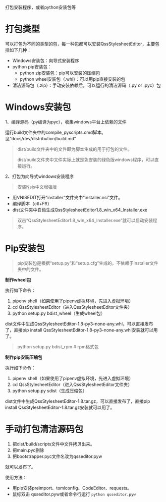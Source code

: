 打包安装程序，或者python安装包等

# 打包类型

可以打包为不同的类型的包，每一种包都可以安装QssStylesheetEditor，主要包括如下几种：

+ Windows安装包：向导式安装程序
+ python pip安装包：
    - python zip安装包：pip可以安装的压缩包
    - python wheel安装包（.whl）：可以用pip直接安装的包
+ 清洁源码包（.zip）：手动安装依赖后，可以运行的清洁源码（.py or .pyc）包

# Windows安装包

1、编译源码（py编译为pyc），收集windows平台上依赖的文件

运行build文件夹中的compile_pyscripts.cmd脚本。见“docs/dev/distribution/build.md”

> dist/build文件夹中的文件即为脚本生成的用于打包的文件。
>
> dist/build文件夹中文件实际上就是免安装的绿色版windows程序，可以直接运行。

2、打包为向导式windows安装程序

> 安装Nsis中文增强版

+ 用VNISEDIT打开“installer”文件夹中“installer.nsi”文件。
+ 编译脚本（ctl+F9）
+ dist文件夹中自动生成QssStylesheetEditor1.8_win_x64_Installer.exe

> 双击“QssStylesheetEditor1.8_win_x64_Installer.exe”就可以启动安装程序。

# Pip安装包

> pip安装包是根据“setup.py”和“setup.cfg”生成的，不依赖于installer文件夹中的文件。

**制作wheel包**

执行如下命令：

1. pipenv shell（如果使用了pipenv虚拟环境，先进入虚拟环境）
2. cd QssStylesheetEditor（进入QssStylesheetEditor文件夹）
3. python setup.py bdist_wheel（生成wheel包）

dist文件中生成QssStylesheetEditor-1.8-py3-none-any.whl，可以直接发布了，直接pip  install QssStylesheetEditor-1.8-py3-none-any.whl安装就可以用了。

> python setup.py bdist_rpm # rpm格式包 

**制作pip安装压缩包**

执行如下命令：

1. pipenv shell（如果使用了pipenv虚拟环境，先进入虚拟环境）
2. cd QssStylesheetEditor（进入QssStylesheetEditor文件夹）
3. python setup.py sdist（生成压缩包）

dist文件中生成QssStylesheetEditor-1.8.tar.gz，可以直接发布了，直接pip  install QssStylesheetEditor-1.8.tar.gz安装就可以用了。


# 手动打包清洁源码包

1. 把dist/build/scripts文件中文件拷贝出来。
2. 把main.pyc删除
3. 把bootstrapper.pyc文件名改为qsseditor.pyw

就可以发布了。

使用方法：

+ 用pip安装preimport、tomlconfig、CodeEditor、requests。
+ 鼠标双击 qsseditor.pyw或者命令行运行 `python qsseditor.pyw`